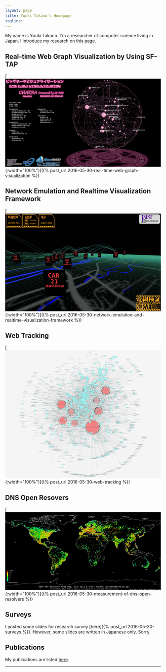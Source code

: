 ```yaml
---
layout: page
title: Yuuki Takano's Homepage
tagline: 
---
```


My name is Yuuki Takano.
I'm a researcher of computer science living in Japan.
I introduce my research on this page.

## Real-time Web Graph Visualization by Using SF-TAP

[![chakra](/assets/chakra.png "CHAKRA: Big Data Visualization System"){:width="100%"}]({% post_url 2016-05-30-real-time-web-graph-visualization  %})

## Network Emulation and Realtime Visualization Framework

[![nervf](/assets/nervf1.jpg "NERVF"){:width="100%"}]({% post_url 2016-05-30-network-emulation-and-realtime-visualization-framework %})

## Web Tracking

[![webtracking](/assets/wide1309_top5.png "Visualization of Web Tracking"){:width="100%"}]({% post_url 2016-05-30-web-tracking %})

## DNS Open Resovers

[![webtracking](/assets/open_dns_resolver_heatmap_201307.png "Visualization of DNS Open Resolvers"){:width="100%"}]({% post_url 2016-05-30-measurement-of-dns-open-resolvers %})

## Surveys

I posted some slides for research survey [here]({% post_url 2016-05-30-surveys %}).
However, some slides are written in Japanese only.
Sorry.

## Publications

My publications are listed [here](publications.html).

---

